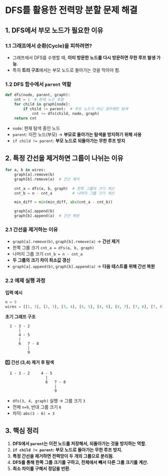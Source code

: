 # DFS를 활용한 전력망 분할 문제 해결

## 1. DFS에서 부모 노드가 필요한 이유
### 1.1 그래프에서 순환(Cycle)을 피하려면?
- 그래프에서 DFS를 수행할 때, **이미 방문한 노드를 다시 방문하면 무한 루프 발생 가능**.
- 특히 **트리 구조**에서는 부모 노드로 돌아가는 것을 막아야 함.

### 1.2 DFS 함수에서 `parent` 역할
```python
def dfs(node, parent, graph):
    cnt = 1  # 현재 노드 포함
    for child in graph[node]:
        if child != parent:  # 부모 노드가 아닌 경우에만 탐색
            cnt += dfs(child, node, graph)
    return cnt
```
- `node`: 현재 탐색 중인 노드
- `parent`: 이전 노드(부모) → **부모로 돌아가는 탐색을 방지하기 위해 사용**
- `if child != parent`: **부모 노드로 되돌아가는 무한 루프 방지**

## 2. 특정 간선을 제거하면 그룹이 나뉘는 이유
```python
for a, b in wires:
    graph[a].remove(b)
    graph[b].remove(a)  # 간선 제거
    
    cnt_a = dfs(a, b, graph)  # 한쪽 그룹의 크기 계산
    cnt_b = n - cnt_a         # 나머지 그룹 크기 계산

    min_diff = min(min_diff, abs(cnt_a - cnt_b))

    graph[a].append(b)
    graph[b].append(a)  # 간선 복원
```
### 2.1 간선을 제거하는 이유
- `graph[a].remove(b)`, `graph[b].remove(a)` → **간선 제거**
- 한쪽 그룹 크기 `cnt_a = dfs(a, b, graph)`
- 나머지 그룹 크기 `cnt_b = n - cnt_a`
- **두 그룹의 크기 차이 최소값 갱신**
- `graph[a].append(b)`, `graph[b].append(a)` → **다음 테스트를 위해 간선 복원**

### 2.2 예제 실행 과정
**입력 예시**
```python
n = 9
wires = [[1, 3], [2, 3], [3, 4], [4, 5], [4, 6], [4, 7], [7, 8], [7, 9]]
```
**초기 그래프 구조**
```
  1 - 3 - 2
      |
      4 - 5
      |
      6   7 - 8
          |
          9
```
**1️⃣ 간선 (3,4) 제거 후 탐색**
```
  1 - 3 - 2     4 - 5
                  |
                  6   7 - 8
                      |
                      9
```
- `dfs(3, 4, graph)` 실행 → 그룹 크기 `3`
- 전체 `n=9`, 반대 그룹 크기 `6`
- 차이: `abs(3 - 6) = 3`

## 3. 핵심 정리
1. **DFS에서 `parent`는 이전 노드를 저장해서, 되돌아가는 것을 방지하는 역할.**
2. **`if child != parent`: 부모 노드로 돌아가는 무한 루프 방지.**
3. **특정 간선을 제거하면 전력망이 두 개의 그룹으로 분리됨.**
4. **DFS를 통해 한쪽 그룹 크기를 구하고, 전체에서 빼서 다른 그룹 크기를 계산.**
5. **최소 차이를 구해서 정답을 반환.**

